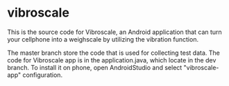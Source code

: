 # vibroscale
This is the source code for Vibroscale, an Android application that can turn your cellphone into a weighscale by utilizing the vibration function. 

The master branch store the code that is used for collecting test data. The code for Vibroscale app is in the application.java, which locate in the dev branch. To install it on phone, open AndroidStudio and select "vibroscale-app" configuration. 
